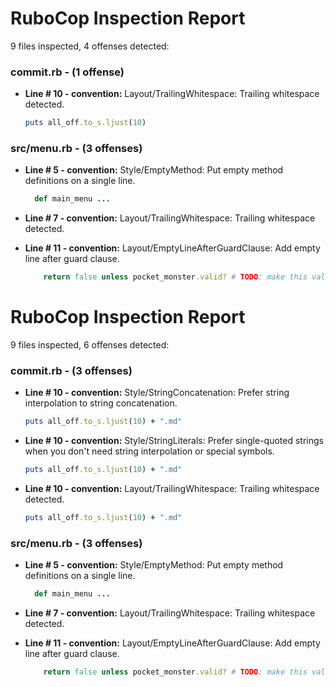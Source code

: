 # RuboCop Inspection Report

9 files inspected, 4 offenses detected:

### commit.rb - (1 offense)
  * **Line # 10 - convention:** Layout/TrailingWhitespace: Trailing whitespace detected.

    ```rb
    puts all_off.to_s.ljust(10) 
    ```

### src/menu.rb - (3 offenses)
  * **Line # 5 - convention:** Style/EmptyMethod: Put empty method definitions on a single line.

    ```rb
      def main_menu ...
    ```

  * **Line # 7 - convention:** Layout/TrailingWhitespace: Trailing whitespace detected.

  * **Line # 11 - convention:** Layout/EmptyLineAfterGuardClause: Add empty line after guard clause.

    ```rb
        return false unless pocket_monster.valid? # TODO: make this valid? meth
    ```

# RuboCop Inspection Report

9 files inspected, 6 offenses detected:

### commit.rb - (3 offenses)
  * **Line # 10 - convention:** Style/StringConcatenation: Prefer string interpolation to string concatenation.

    ```rb
    puts all_off.to_s.ljust(10) + ".md" 
    ```

  * **Line # 10 - convention:** Style/StringLiterals: Prefer single-quoted strings when you don't need string interpolation or special symbols.

    ```rb
    puts all_off.to_s.ljust(10) + ".md" 
    ```

  * **Line # 10 - convention:** Layout/TrailingWhitespace: Trailing whitespace detected.

    ```rb
    puts all_off.to_s.ljust(10) + ".md" 
    ```

### src/menu.rb - (3 offenses)
  * **Line # 5 - convention:** Style/EmptyMethod: Put empty method definitions on a single line.

    ```rb
      def main_menu ...
    ```

  * **Line # 7 - convention:** Layout/TrailingWhitespace: Trailing whitespace detected.

  * **Line # 11 - convention:** Layout/EmptyLineAfterGuardClause: Add empty line after guard clause.

    ```rb
        return false unless pocket_monster.valid? # TODO: make this valid? meth
    ```

